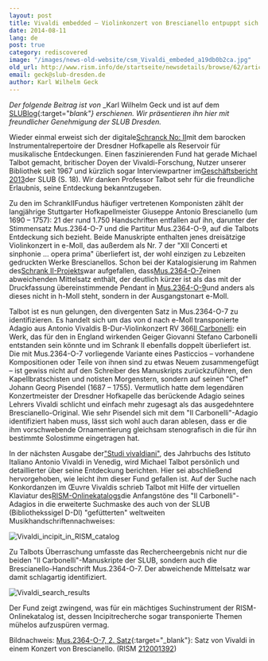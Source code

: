 ```yaml
---
layout: post
title: Vivaldi embedded – Violinkonzert von Brescianello entpuppt sich als Pasticcio
date: 2014-08-11
lang: de
post: true
category: rediscovered
image: "/images/news-old-website/csm_Vivaldi_embeded_a19db0b2ca.jpg"
old_url: http://www.rism.info/de/startseite/newsdetails/browse/62/article/64/vivaldi-embedded.html
email: geck@slub-dresden.de
author: Karl Wilhelm Geck
---
```



_Der folgende Beitrag ist von_ _Karl Wilhelm Geck und ist auf dem [SLUBlog](http://blog.slub-dresden.de/beitrag/2014/08/05/vivaldi-embedded-violinkonzert-von-brescianello-entpuppt-sich-als-pasticcio/){:target="_blank"} erschienen. Wir präsentieren ihn hier mit freundlicher Genehmigung der SLUB Dresden._

Wieder einmal erweist sich der digitale[Schranck No: II](http://hofmusik.slub-dresden.de/themen/schrank-zwei/)mit dem barocken Instrumentalrepertoire der Dresdner Hofkapelle als Reservoir für musikalische Entdeckungen. Einen faszinierenden Fund hat gerade Michael Talbot gemacht, britischer Doyen der Vivaldi-Forschung, Nutzer unserer Bibliothek seit 1967 und kürzlich sogar Interviewpartner im[Geschäftsbericht 2013](http://nbn-resolving.de/urn:nbn:de:bsz:14-qucosa-145734)der SLUB (S. 18). Wir danken Professor Talbot sehr für die freundliche Erlaubnis, seine Entdeckung bekanntzugeben.



Zu den im SchrankIIFundus häufiger vertretenen Komponisten zählt der langjährige Stuttgarter Hofkapellmeister Giuseppe Antonio Brescianello (um 1690 – 1757): 21 der rund 1.750 Handschriften entfallen auf ihn, darunter der Stimmensatz Mus.2364-O-7 und die Partitur Mus.2364-O-9, auf die Talbots Entdeckung sich bezieht. Beide Manuskripte enthalten jenes dreisätzige Violinkonzert in e-Moll, das außerdem als Nr. 7 der "XII Concerti et sinphonie … opera prima" überliefert ist, der wohl einzigen zu Lebzeiten gedruckten Werke Brescianellos. Schon bei der Katalogisierung im Rahmen des[Schrank II-Projekts](http://www.slub-dresden.de/ueber-uns/projekte/juengst-abgeschlossene-projekte/dresdner-hofkapelle/)war aufgefallen, dass[Mus.2364-O-7](http://digital.slub-dresden.de/id307162303)einen abweichenden Mittelsatz enthält, der deutlich kürzer ist als das mit der Druckfassung übereinstimmende Pendant in [Mus.2364-O-9](http://digital.slub-dresden.de/id320631184)und anders als dieses nicht in h-Moll steht, sondern in der Ausgangstonart e-Moll.



Talbot ist es nun gelungen, den divergenten Satz in Mus.2364-O-7 zu identifizieren. Es handelt sich um das von d nach e-Moll transponierte Adagio aus Antonio Vivaldis B-Dur-Violinkonzert RV 366[Il Carbonelli](https://www.youtube.com/watch?v=huLJ2Q95B7c): ein Werk, das für den in England wirkenden Geiger Giovanni Stefano Carbonelli entstanden sein könnte und im Schrank II ebenfalls doppelt überliefert ist. Die mit Mus.2364-O-7 vorliegende Variante eines Pasticcios – vorhandene Kompositionen oder Teile von ihnen sind zu etwas Neuem zusammengefügt – ist gewiss nicht auf den Schreiber des Manuskripts zurückzuführen, den Kapellbratschisten und notisten Morgenstern, sondern auf seinen "Chef" Johann Georg Pisendel (1687 – 1755). Vermutlich hatte dem legendären Konzertmeister der Dresdner Hofkapelle das berückende Adagio seines Lehrers Vivaldi schlicht und einfach mehr zugesagt als das ausgedehntere Brescianello-Original. Wie sehr Pisendel sich mit dem "Il Carbonelli"-Adagio identifiziert haben muss, lässt sich wohl auch daran ablesen, dass er die ihm vorschwebende Ornamentierung gleichsam stenografisch in die für ihn bestimmte Solostimme eingetragen hat.



In der nächsten Ausgabe der["Studi vivaldiani"](http://slubdd.de/katalog?TN_libero_mab213681701), des Jahrbuchs des Istituto Italiano Antonio Vivaldi in Venedig, wird Michael Talbot persönlich und detaillierter über seine Entdeckung berichten. Hier sei abschließend hervorgehoben, wie leicht ihm dieser Fund gefallen ist. Auf der Suche nach Konkordanzen im Œuvre Vivaldis schrieb Talbot mit Hilfe der virtuellen Klaviatur des[RISM-Onlinekatalogs](http://opac.rism.info/)die Anfangstöne des "Il Carbonelli"-Adagios in die erweiterte Suchmaske des auch von der SLUB (Bibliothekssigel D-Dl) "gefütterten" weltweiten Musikhandschriftennachweises:



![Vivaldi_incipit_in_RISM_catalog](http://blog.slub-dresden.de/fileadmin/_migrated/RTE/RTEmagicC_rism2C.png.png)



Zu Talbots Überraschung umfasste das Rechercheergebnis nicht nur die beiden "Il Carbonelli"-Manuskripte der SLUB, sondern auch die Brescianello-Handschrift Mus.2364-O-7. Der abweichende Mittelsatz war damit schlagartig identifiziert.

![Vivaldi_search_results](http://blog.slub-dresden.de/fileadmin/_migrated/RTE/RTEmagicC_rism2B_01.png.png)



Der Fund zeigt zwingend, was für ein mächtiges Suchinstrument der RISM-Onlinekatalog ist, dessen Incipitrecherche sogar transponierte Themen mühelos aufzuspüren vermag.





Bildnachweis: [Mus.2364-O-7, 2. Satz](http://digital.slub-dresden.de/id307162303){:target="_blank"}: Satz von Vivaldi in einem Konzert von Brescianello. (RISM [212001392](https://opac.rism.info/metaopac/search?db=251&View=rism&q=rism212001392))

<script type="text/javascript">var switchTo5x=true;</script><script type="text/javascript" src="http://w.sharethis.com/button/buttons.js"></script><script type="text/javascript">stLight.options({publisher: "9b601438-1ce1-49d8-bfd7-9cff5df54c17", doNotHash: false, doNotCopy: false, hashAddressBar: false});</script>
